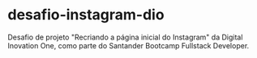 # desafio-instagram-dio
Desafio de projeto "Recriando a página inicial do Instagram" da Digital Inovation One, como parte do Santander Bootcamp Fullstack Developer.
